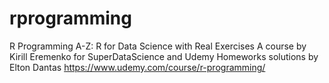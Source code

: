 # rprogramming
R Programming A-Z: R for Data Science with Real Exercises
A course by Kirill Eremenko for SuperDataScience and Udemy
Homeworks solutions by Elton Dantas
https://www.udemy.com/course/r-programming/
